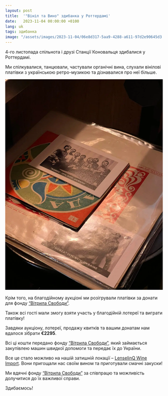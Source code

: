 ```yaml
---
layout: post
title:  '"Вініл та Вино" здибанка у Роттердамі'
date:   2023-11-04 00:00:00 +0100
lang: uk
tags: здибанка
image: "/assets/images/2023-11-04/06e8d317-5aa9-4288-a611-97d2e90645d3.webp"
---
```


4-го листопада спільнота і друзі Станції Коновальця здибалися у Роттердамі.

Ми спілкувалися, танцювали, частували органічні вина, слухали вінілові платівки з українською ретро-музикою та дізнавалися про неї більше.

![img](/assets/images/2023-11-04/06e8d317-5aa9-4288-a611-97d2e90645d3.webp)

Крім того, на благодійному аукціоні ми розігрували платівки за донати для фонду [“Вітрила Свободи”](https://zeilenvanvrijheid.nl/).

Також всі гості мали змогу взяти участь у благодійній лотереї та виграти платівку!

Завдяки аукціону, лотереї, продажу квитків та вашим донатам нам вдалося зібрати **€2295**.

Всі ці кошти передано фонду [“Вітрила Свободи”](https://zeilenvanvrijheid.nl/), який займається закупівлею машин швидкої допомоги та передає їх до України.

Все це стало можливо на нашій затишній локації – [LenselinQ Wine Import](https://lenselinq.nl/). Вони пригощали нас своїм вином та приготували смачні закуски!

Ми вдячні фонду [“Вітрила Свободи”](https://zeilenvanvrijheid.nl/) за співпрацю та можливість долучитися до їх важливої справи.

Здибаємось!